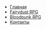- [Главная](./index.md)
- [Fairydust RPG](./fairydust-rpg/index.md)
- [Bloodpunk RPG](./bloodpunk-rpg/corebook/index.md)
- [Контакты](./contacts.md)